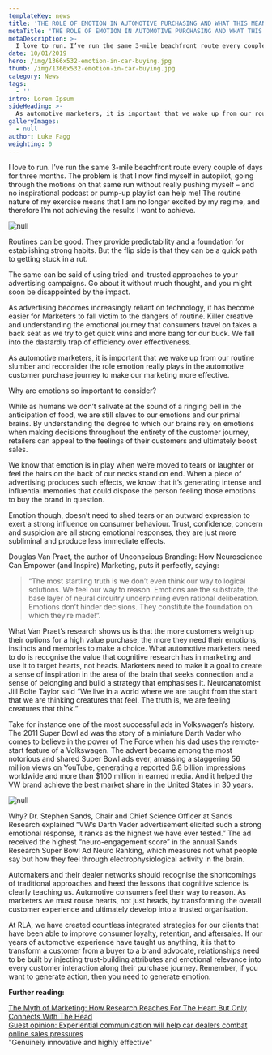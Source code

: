 ```yaml
---
templateKey: news
title: 'THE ROLE OF EMOTION IN AUTOMOTIVE PURCHASING AND WHAT THIS MEANS FOR CAR RETAILERS.'
metaTitle: 'THE ROLE OF EMOTION IN AUTOMOTIVE PURCHASING AND WHAT THIS MEANS FOR CAR RETAILERS.'
metaDescription: >-
  I love to run. I’ve run the same 3-mile beachfront route every couple of days for three months. The problem is that I now find myself in autopilot, going through the motions on that same run without really pushing myself – and no inspirational podcast or pump-up playlist can help me! The routine nature of my exercise means that I am no longer excited by my regime, and therefore I’m not achieving the results I want to achieve.
date: 10/01/2019
hero: /img/1366x532-emotion-in-car-buying.jpg
thumb: /img/1366x532-emotion-in-car-buying.jpg
category: News
tags:
  - ''
intro: Lorem Ipsum
sideHeading: >-
  As automotive marketers, it is important that we wake up from our routine slumber and reconsider the role emotion really plays in the automotive customer purchase journey to make our marketing more effective. 
galleryImages:
  - null
author: Luke Fagg
weighting: 0
---
```

I love to run. I’ve run the same 3-mile beachfront route every couple of days for three months. The problem is that I now find myself in autopilot, going through the motions on that same run without really pushing myself – and no inspirational podcast or pump-up playlist can help me! The routine nature of my exercise means that I am no longer excited by my regime, and therefore I’m not achieving the results I want to achieve.

![null](/img/1366x532-emotion-in-car-buying1.jpg)

Routines can be good. They provide predictability and a foundation for establishing strong habits. But the flip side is that they can be a quick path to getting stuck in a rut.

The same can be said of using tried-and-trusted approaches to your advertising campaigns. Go about it without much thought, and you might soon be disappointed by the impact. 

As advertising becomes increasingly reliant on technology, it has become easier for Marketers to fall victim to the dangers of routine. Killer creative and understanding the emotional journey that consumers travel on takes a back seat as we try to get quick wins and more bang for our buck. We fall into the dastardly trap of efficiency over effectiveness. 

As automotive marketers, it is important that we wake up from our routine slumber and reconsider the role emotion really plays in the automotive customer purchase journey to make our marketing more effective. 

Why are emotions so important to consider?

While as humans we don’t salivate at the sound of a ringing bell in the anticipation of food, we are still slaves to our emotions and our primal brains. By understanding the degree to which our brains rely on emotions when making decisions throughout the entirety of the customer journey, retailers can appeal to the feelings of their customers and ultimately boost sales.

We know that emotion is in play when we’re moved to tears or laughter or feel the hairs on the back of our necks stand on end. When a piece of advertising produces such effects, we know that it’s generating intense and influential memories that could dispose the person feeling those emotions to buy the brand in question.
 
Emotion though, doesn’t need to shed tears or an outward expression to exert a strong influence on consumer behaviour. Trust, confidence, concern and suspicion are all strong emotional responses, they are just more subliminal and produce less immediate effects.

Douglas Van Praet, the author of Unconscious Branding: How Neuroscience Can Empower (and Inspire) Marketing, puts it perfectly, saying:

<blockquote>“The most startling truth is we don’t even think our way to logical solutions. We feel our way to reason. Emotions are the substrate, the base layer of neural circuitry underpinning even rational deliberation. Emotions don’t hinder decisions. They constitute the foundation on which they’re made!”.</blockquote>

What Van Praet’s research shows us is that the more customers weigh up their options for a high value purchase, the more they need their emotions, instincts and memories to make a choice.
What automotive marketers need to do is recognise the value that cognitive research has in marketing and use it to target hearts, not heads. Marketers need to make it a goal to create a sense of inspiration in the area of the brain that seeks connection and a sense of belonging and build a strategy that emphasises it.
Neuroanatomist Jill Bolte Taylor said “We live in a world where we are taught from the start that we are thinking creatures that feel. The truth is, we are feeling creatures that think.”

Take for instance one of the most successful ads in Volkswagen’s history.
The 2011 Super Bowl ad was the story of a miniature Darth Vader who comes to believe in the power of The Force when his dad uses the remote-start feature of a Volkswagen. The advert became among the most notorious and shared Super Bowl ads ever, amassing a staggering 56 million views on YouTube, generating a reported 6.8 billion impressions worldwide and more than $100 million in earned media. And it helped the VW brand achieve the best market share in the United States in 30 years.

![null](/img/1366x532-emotion-in-car-buying1.jpg) 

Why?
Dr. Stephen Sands, Chair and Chief Science Officer at Sands Research explained “VW’s Darth Vader advertisement elicited such a strong emotional response, it ranks as the highest we have ever tested.” The ad received the highest “neuro-engagement score” in the annual Sands Research Super Bowl Ad Neuro Ranking, which measures not what people say but how they feel through electrophysiological activity in the brain.

Automakers and their dealer networks should recognise the shortcomings of traditional approaches and heed the lessons that cognitive science is clearly teaching us. Automotive consumers feel their way to reason. As marketers we must rouse hearts, not just heads, by transforming the overall customer experience and ultimately develop into a trusted organisation. 

At RLA, we have created countless integrated strategies for our clients that have been able to improve consumer loyalty, retention, and aftersales. If our years of automotive experience have taught us anything, it is that to transform a customer from a buyer to a brand advocate, relationships need to be built by injecting trust-building attributes and emotional relevance into every customer interaction along their purchase journey. Remember, if you want to generate action, then you need to generate emotion.



<div class="highlighted"><strong>Further reading:</strong>

[The Myth of Marketing: How Research Reaches For The Heart But Only Connects With The Head](https://www.fastcompany.com/1682625/the-myth-of-marketing-how-research-reaches-for-the-heart-but-only-connects-with-the-head) \
[Guest opinion: Experiential communication will help car dealers combat online sales pressures](https://www.am-online.com/opinion/2018/01/04/guest-opinion-experiential-communication-will-help-car-dealers-combat-online-sales-pressures)\
"Genuinely innovative and highly effective"</div>


